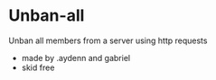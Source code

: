 # Unban-all
Unban all members from a server using http requests
- made by .aydenn and gabriel
- skid free


